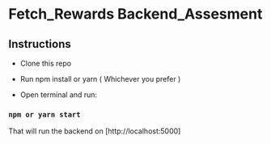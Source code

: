# Fetch_Rewards Backend_Assesment

## Instructions

- Clone this repo

- Run npm install or yarn ( Whichever you prefer )

- Open terminal and run:

### `npm or yarn start`

That will run the backend on [http://localhost:5000]
